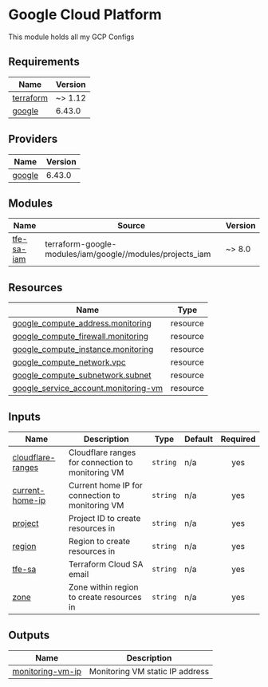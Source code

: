 # Google Cloud Platform

This module holds all my GCP Configs

<!-- BEGIN_TF_DOCS -->
## Requirements

| Name | Version |
|------|---------|
| <a name="requirement_terraform"></a> [terraform](#requirement\_terraform) | ~> 1.12 |
| <a name="requirement_google"></a> [google](#requirement\_google) | 6.43.0 |

## Providers

| Name | Version |
|------|---------|
| <a name="provider_google"></a> [google](#provider\_google) | 6.43.0 |

## Modules

| Name | Source | Version |
|------|--------|---------|
| <a name="module_tfe-sa-iam"></a> [tfe-sa-iam](#module\_tfe-sa-iam) | terraform-google-modules/iam/google//modules/projects_iam | ~> 8.0 |

## Resources

| Name | Type |
|------|------|
| [google_compute_address.monitoring](https://registry.terraform.io/providers/hashicorp/google/6.43.0/docs/resources/compute_address) | resource |
| [google_compute_firewall.monitoring](https://registry.terraform.io/providers/hashicorp/google/6.43.0/docs/resources/compute_firewall) | resource |
| [google_compute_instance.monitoring](https://registry.terraform.io/providers/hashicorp/google/6.43.0/docs/resources/compute_instance) | resource |
| [google_compute_network.vpc](https://registry.terraform.io/providers/hashicorp/google/6.43.0/docs/resources/compute_network) | resource |
| [google_compute_subnetwork.subnet](https://registry.terraform.io/providers/hashicorp/google/6.43.0/docs/resources/compute_subnetwork) | resource |
| [google_service_account.monitoring-vm](https://registry.terraform.io/providers/hashicorp/google/6.43.0/docs/resources/service_account) | resource |

## Inputs

| Name | Description | Type | Default | Required |
|------|-------------|------|---------|:--------:|
| <a name="input_cloudflare-ranges"></a> [cloudflare-ranges](#input\_cloudflare-ranges) | Cloudflare ranges for connection to monitoring VM | `string` | n/a | yes |
| <a name="input_current-home-ip"></a> [current-home-ip](#input\_current-home-ip) | Current home IP for connection to monitoring VM | `string` | n/a | yes |
| <a name="input_project"></a> [project](#input\_project) | Project ID to create resources in | `string` | n/a | yes |
| <a name="input_region"></a> [region](#input\_region) | Region to create resources in | `string` | n/a | yes |
| <a name="input_tfe-sa"></a> [tfe-sa](#input\_tfe-sa) | Terraform Cloud SA email | `string` | n/a | yes |
| <a name="input_zone"></a> [zone](#input\_zone) | Zone within region to create resources in | `string` | n/a | yes |

## Outputs

| Name | Description |
|------|-------------|
| <a name="output_monitoring-vm-ip"></a> [monitoring-vm-ip](#output\_monitoring-vm-ip) | Monitoring VM static IP address |
<!-- END_TF_DOCS -->